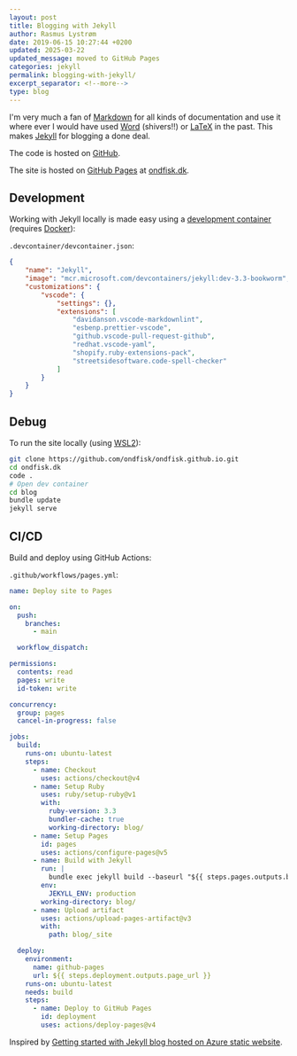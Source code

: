 ```yaml
---
layout: post
title: Blogging with Jekyll
author: Rasmus Lystrøm
date: 2019-06-15 10:27:44 +0200
updated: 2025-03-22
updated_message: moved to GitHub Pages
categories: jekyll
permalink: blogging-with-jekyll/
excerpt_separator: <!--more-->
type: blog
---
```


I'm very much a fan of [Markdown](https://daringfireball.net/projects/markdown/) for all kinds of documentation and use it where ever I would have used [Word](https://products.office.com/en/word) (shivers!!) or [LaTeX](https://www.latex-project.org/) in the past. This makes [Jekyll](https://jekyllrb.com) for blogging a done deal.

<!--more-->

The code is hosted on [GitHub](https://github.com/ondfisk/ondfisk.github.io).

The site is hosted on [GitHub Pages](https://pages.github.com/) at [ondfisk.dk](https://ondfisk.dk/).

## Development

Working with Jekyll locally is made easy using a [development container](https://containers.dev/) (requires [Docker](https://www.docker.com/products/docker-desktop/)):

`.devcontainer/devcontainer.json`:

```json
{
    "name": "Jekyll",
    "image": "mcr.microsoft.com/devcontainers/jekyll:dev-3.3-bookworm",
    "customizations": {
        "vscode": {
            "settings": {},
            "extensions": [
                "davidanson.vscode-markdownlint",
                "esbenp.prettier-vscode",
                "github.vscode-pull-request-github",
                "redhat.vscode-yaml",
                "shopify.ruby-extensions-pack",
                "streetsidesoftware.code-spell-checker"
            ]
        }
    }
}
```

## Debug

To run the site locally (using [WSL2](https://learn.microsoft.com/en-us/windows/wsl/)):

```bash
git clone https://github.com/ondfisk/ondfisk.github.io.git
cd ondfisk.dk
code .
# Open dev container
cd blog
bundle update
jekyll serve
```

## CI/CD

Build and deploy using GitHub Actions:

`.github/workflows/pages.yml`:

```yaml
name: Deploy site to Pages

on:
  push:
    branches:
      - main

  workflow_dispatch:

permissions:
  contents: read
  pages: write
  id-token: write

concurrency:
  group: pages
  cancel-in-progress: false

jobs:
  build:
    runs-on: ubuntu-latest
    steps:
      - name: Checkout
        uses: actions/checkout@v4
      - name: Setup Ruby
        uses: ruby/setup-ruby@v1
        with:
          ruby-version: 3.3
          bundler-cache: true
          working-directory: blog/
      - name: Setup Pages
        id: pages
        uses: actions/configure-pages@v5
      - name: Build with Jekyll
        run: |
          bundle exec jekyll build --baseurl "${{ steps.pages.outputs.base_path }}"
        env:
          JEKYLL_ENV: production
        working-directory: blog/
      - name: Upload artifact
        uses: actions/upload-pages-artifact@v3
        with:
          path: blog/_site

  deploy:
    environment:
      name: github-pages
      url: ${{ steps.deployment.outputs.page_url }}
    runs-on: ubuntu-latest
    needs: build
    steps:
      - name: Deploy to GitHub Pages
        id: deployment
        uses: actions/deploy-pages@v4
```

Inspired by [Getting started with Jekyll blog hosted on Azure static website](https://gunnarpeipman.com/jekyll-azure-devops-static-blog/).
